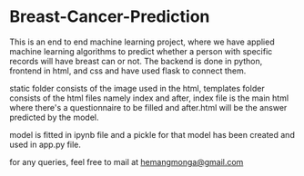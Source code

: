 # Breast-Cancer-Prediction

This is an end to end machine learning project, where we have applied machine learning algorithms to predict whether a person with specific records will have breast can or not.
The backend is done in python, frontend in html, and css and have used flask to connect them.

static folder consists of the image used in the html,
templates folder consists of the html files namely index and after, index file is the main html where there's a questionnaire to be filled and after.html will be the answer predicted by the model.

model is fitted in ipynb file and a pickle for that model has been created and used in app.py file.

for any queries, feel free to mail at hemangmonga@gmail.com
